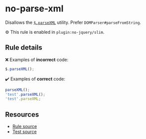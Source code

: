 # no-parse-xml

Disallows the [`$.parseXML`](https://api.jquery.com/jQuery.parseXML/) utility. Prefer `DOMParser#parseFromString`.

⚙️ This rule is enabled in `plugin:no-jquery/slim`.

## Rule details

❌ Examples of **incorrect** code:
```js
$.parseXML();
```

✔️ Examples of **correct** code:
```js
parseXML();
'test'.parseXML();
'test'.parseXML;
```

## Resources

* [Rule source](/src/rules/no-parse-xml.js)
* [Test source](/src/tests/no-parse-xml.js)
